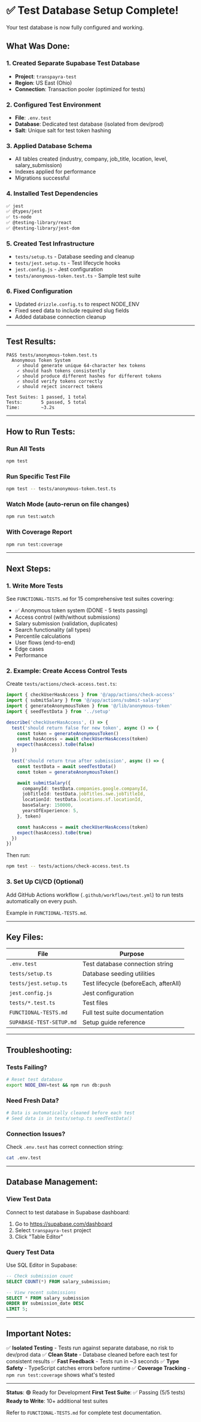 # ✅ Test Database Setup Complete!

Your test database is now fully configured and working.

## What Was Done:

### 1. Created Separate Supabase Test Database
- **Project**: `transpayra-test`
- **Region**: US East (Ohio)
- **Connection**: Transaction pooler (optimized for tests)

### 2. Configured Test Environment
- **File**: `.env.test`
- **Database**: Dedicated test database (isolated from dev/prod)
- **Salt**: Unique salt for test token hashing

### 3. Applied Database Schema
- All tables created (industry, company, job_title, location, level, salary_submission)
- Indexes applied for performance
- Migrations successful

### 4. Installed Test Dependencies
```bash
✅ jest
✅ @types/jest
✅ ts-node
✅ @testing-library/react
✅ @testing-library/jest-dom
```

### 5. Created Test Infrastructure
- `tests/setup.ts` - Database seeding and cleanup
- `tests/jest.setup.ts` - Test lifecycle hooks
- `jest.config.js` - Jest configuration
- `tests/anonymous-token.test.ts` - Sample test suite

### 6. Fixed Configuration
- Updated `drizzle.config.ts` to respect NODE_ENV
- Fixed seed data to include required slug fields
- Added database connection cleanup

---

## Test Results:

```
PASS tests/anonymous-token.test.ts
  Anonymous Token System
    ✓ should generate unique 64-character hex tokens
    ✓ should hash tokens consistently
    ✓ should produce different hashes for different tokens
    ✓ should verify tokens correctly
    ✓ should reject incorrect tokens

Test Suites: 1 passed, 1 total
Tests:       5 passed, 5 total
Time:        ~3.2s
```

---

## How to Run Tests:

### Run All Tests
```bash
npm test
```

### Run Specific Test File
```bash
npm test -- tests/anonymous-token.test.ts
```

### Watch Mode (auto-rerun on file changes)
```bash
npm run test:watch
```

### With Coverage Report
```bash
npm run test:coverage
```

---

## Next Steps:

### 1. Write More Tests
See `FUNCTIONAL-TESTS.md` for 15 comprehensive test suites covering:
- ✅ Anonymous token system (DONE - 5 tests passing)
- Access control (with/without submissions)
- Salary submission (validation, duplicates)
- Search functionality (all types)
- Percentile calculations
- User flows (end-to-end)
- Edge cases
- Performance

### 2. Example: Create Access Control Tests

Create `tests/actions/check-access.test.ts`:

```typescript
import { checkUserHasAccess } from '@/app/actions/check-access'
import { submitSalary } from '@/app/actions/submit-salary'
import { generateAnonymousToken } from '@/lib/anonymous-token'
import { seedTestData } from '../setup'

describe('checkUserHasAccess', () => {
  test('should return false for new token', async () => {
    const token = generateAnonymousToken()
    const hasAccess = await checkUserHasAccess(token)
    expect(hasAccess).toBe(false)
  })

  test('should return true after submission', async () => {
    const testData = await seedTestData()
    const token = generateAnonymousToken()

    await submitSalary({
      companyId: testData.companies.google.companyId,
      jobTitleId: testData.jobTitles.swe.jobTitleId,
      locationId: testData.locations.sf.locationId,
      baseSalary: 150000,
      yearsOfExperience: 5,
    }, token)

    const hasAccess = await checkUserHasAccess(token)
    expect(hasAccess).toBe(true)
  })
})
```

Then run:
```bash
npm test -- tests/actions/check-access.test.ts
```

### 3. Set Up CI/CD (Optional)

Add GitHub Actions workflow (`.github/workflows/test.yml`) to run tests automatically on every push.

Example in `FUNCTIONAL-TESTS.md`.

---

## Key Files:

| File | Purpose |
|------|---------|
| `.env.test` | Test database connection string |
| `tests/setup.ts` | Database seeding utilities |
| `tests/jest.setup.ts` | Test lifecycle (beforeEach, afterAll) |
| `jest.config.js` | Jest configuration |
| `tests/*.test.ts` | Test files |
| `FUNCTIONAL-TESTS.md` | Full test suite documentation |
| `SUPABASE-TEST-SETUP.md` | Setup guide reference |

---

## Troubleshooting:

### Tests Failing?
```bash
# Reset test database
export NODE_ENV=test && npm run db:push
```

### Need Fresh Data?
```bash
# Data is automatically cleaned before each test
# Seed data is in tests/setup.ts seedTestData()
```

### Connection Issues?
Check `.env.test` has correct connection string:
```bash
cat .env.test
```

---

## Database Management:

### View Test Data
Connect to test database in Supabase dashboard:
1. Go to https://supabase.com/dashboard
2. Select `transpayra-test` project
3. Click "Table Editor"

### Query Test Data
Use SQL Editor in Supabase:
```sql
-- Check submission count
SELECT COUNT(*) FROM salary_submission;

-- View recent submissions
SELECT * FROM salary_submission
ORDER BY submission_date DESC
LIMIT 5;
```

---

## Important Notes:

✅ **Isolated Testing** - Tests run against separate database, no risk to dev/prod data
✅ **Clean State** - Database cleaned before each test for consistent results
✅ **Fast Feedback** - Tests run in ~3 seconds
✅ **Type Safety** - TypeScript catches errors before runtime
✅ **Coverage Tracking** - `npm run test:coverage` shows what's tested

---

**Status**: 🟢 Ready for Development
**First Test Suite**: ✅ Passing (5/5 tests)
**Ready to Write**: 10+ additional test suites

Refer to `FUNCTIONAL-TESTS.md` for complete test documentation.
